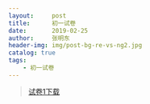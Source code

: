 ```yaml
---
layout:     post
title:      初一试卷
date:       2019-02-25
author:     张明东
header-img: img/post-bg-re-vs-ng2.jpg
catalog: true
tags:
    - 初一试卷
---
```


> [试卷1下载](https://github.com/bonnieXie/bonniexie.github.io/raw/master/pdfs/yun.pdf)

